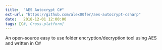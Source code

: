 ```yaml
---
title:  "AES Autocrypt C#"
ext-url: "https://github.com/alex00fer/aes-autocrypt-csharp"
date:   2018-12-01 12:00:00
tags: [C#, Cross-platform]
---
```

An open-source easy to use folder encryption/decryption tool using AES and written in C#
